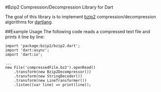 #Bzip2 Compression/Decompression Library for Dart

The goal of this library is to implement [bzip2](http://www.bzip.org/) compression/decompression algorithms for [dartlang](http://www.dartlang.org/).

##Example Usage
The following code reads a compressed text file and prints it line by line:

    import 'package:bzip2/bzip2.dart';
    import 'dart:async';
    import 'dart:io';

    ...
    new File('compressedFile.bz2').openRead()
        .transform(new Bzip2Decompressor())
        .transform(new StringDecoder())
        .transform(new LineTransformer())
        .listen((var line) => print(line));
